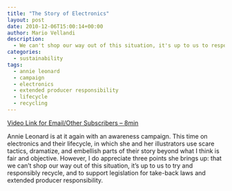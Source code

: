 ```yaml
---
title: "The Story of Electronics"
layout: post
date: 2010-12-06T15:00:14+00:00
author: Mario Vellandi
description:
  - We can't shop our way out of this situation, it's up to us to responsibly recycle, and support legislation for extended producer responsibility.
categories:
  - sustainability
tags:
  - annie leonard
  - campaign
  - electronics
  - extended producer responsibility
  - lifecycle
  - recycling
---
```

[Video Link for Email/Other Subscribers &#8211; 8min](http://www.youtube.com/watch?v=sW_7i6T_H78)

Annie Leonard is at it again with an awareness campaign. This time on electronics and their lifecycle, in which she and her illustrators use scare tactics, dramatize, and embellish parts of their story beyond what I think is fair and objective. However, I do appreciate three points she brings up: that we can&#8217;t shop our way out of this situation, it&#8217;s up to us to try and responsibly recycle, and to support legislation for take-back laws and extended producer responsibility.
